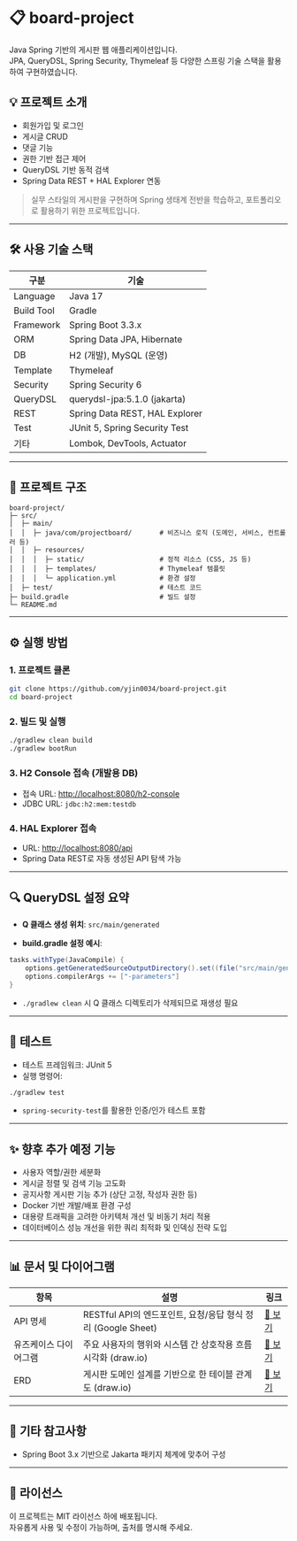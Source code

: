 # 📋 board-project

Java Spring 기반의 게시판 웹 애플리케이션입니다.  
JPA, QueryDSL, Spring Security, Thymeleaf 등 다양한 스프링 기술 스택을 활용하여 구현하였습니다.

## 💡 프로젝트 소개

- 회원가입 및 로그인
- 게시글 CRUD
- 댓글 기능
- 권한 기반 접근 제어
- QueryDSL 기반 동적 검색
- Spring Data REST + HAL Explorer 연동

> 실무 스타일의 게시판을 구현하며 Spring 생태계 전반을 학습하고, 포트폴리오로 활용하기 위한 프로젝트입니다.

---

## 🛠️ 사용 기술 스택

| 구분       | 기술                                                |
|------------|-----------------------------------------------------|
| Language   | Java 17                                             |
| Build Tool | Gradle                                              |
| Framework  | Spring Boot 3.3.x                                   |
| ORM        | Spring Data JPA, Hibernate                          |
| DB         | H2 (개발), MySQL (운영)                              |
| Template   | Thymeleaf                                           |
| Security   | Spring Security 6                                   |
| QueryDSL   | querydsl-jpa:5.1.0 (jakarta)                        |
| REST       | Spring Data REST, HAL Explorer                      |
| Test       | JUnit 5, Spring Security Test                       |
| 기타       | Lombok, DevTools, Actuator                          |

---

## 📂 프로젝트 구조

```
board-project/ 
├─ src/ 
│  ├─ main/ 
│  │  ├─ java/com/projectboard/       # 비즈니스 로직 (도메인, 서비스, 컨트롤러 등)
│  │  ├─ resources/
│  │  │  ├─ static/                   # 정적 리소스 (CSS, JS 등)
│  │  │  ├─ templates/                # Thymeleaf 템플릿
│  │  │  └─ application.yml           # 환경 설정
│  ├─ test/                           # 테스트 코드
├─ build.gradle                       # 빌드 설정
└─ README.md
```

---

## ⚙️ 실행 방법

### 1. 프로젝트 클론

```bash
git clone https://github.com/yjin0034/board-project.git
cd board-project
```

### 2. 빌드 및 실행

```bash
./gradlew clean build
./gradlew bootRun
```

### 3. H2 Console 접속 (개발용 DB)

- 접속 URL: [http://localhost:8080/h2-console](http://localhost:8080/h2-console)
- JDBC URL: `jdbc:h2:mem:testdb`

### 4. HAL Explorer 접속

- URL: [http://localhost:8080/api](http://localhost:8080/api)
- Spring Data REST로 자동 생성된 API 탐색 가능

---

## 🔍 QueryDSL 설정 요약

- **Q 클래스 생성 위치**: `src/main/generated`

- **build.gradle 설정 예시**:

```groovy
tasks.withType(JavaCompile) {
    options.getGeneratedSourceOutputDirectory().set((file("src/main/generated")))
    options.compilerArgs += ["-parameters"]
}
```

- `./gradlew clean` 시 Q 클래스 디렉토리가 삭제되므로 재생성 필요

---

## 🧪 테스트

- 테스트 프레임워크: JUnit 5
- 실행 명령어:

```bash
./gradlew test
```

- `spring-security-test`를 활용한 인증/인가 테스트 포함

---

## ✨ 향후 추가 예정 기능

- 사용자 역할/권한 세분화
- 게시글 정렬 및 검색 기능 고도화
- 공지사항 게시판 기능 추가 (상단 고정, 작성자 권한 등)
- Docker 기반 개발/배포 환경 구성
- 대용량 트래픽을 고려한 아키텍처 개선 및 비동기 처리 적용
- 데이터베이스 성능 개선을 위한 쿼리 최적화 및 인덱싱 전략 도입

---

## 📊 문서 및 다이어그램

| 항목 | 설명 | 링크 |
|------|------|------|
| API 명세 | RESTful API의 엔드포인트, 요청/응답 형식 정리 (Google Sheet) | [📌 보기](https://docs.google.com/spreadsheets/d/1gTkQ_zNivxrIftm8P9eVVoDfquKKJoOnvQW0kEC8Aog/edit?gid=0) |
| 유즈케이스 다이어그램 | 주요 사용자의 행위와 시스템 간 상호작용 흐름 시각화 (draw.io) | [📌 보기](https://app.diagrams.net/#Hyjin0034%2Fboard-project%2Fmain%2Fdocument%2Fuse-case.drawio.svg#%7B%22pageId%22%3A%223V77mpNW_ooGbhKyOeYU%22%7D) |
| ERD | 게시판 도메인 설계를 기반으로 한 테이블 관계도 (draw.io) | [📌 보기](https://app.diagrams.net/#Hyjin0034%2Fboard-project%2Fmain%2Fdocument%2Fboard-project-erd.drawio.svg#%7B%22pageId%22%3A%22R2lEEEUBdFMjLlhIrx00%22%7D) |

---

## 📌 기타 참고사항

- Spring Boot 3.x 기반으로 Jakarta 패키지 체계에 맞추어 구성

---

## 📎 라이선스

이 프로젝트는 MIT 라이선스 하에 배포됩니다.  
자유롭게 사용 및 수정이 가능하며, 출처를 명시해 주세요.
